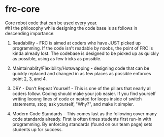 # frc-core
Core robot code that can be used every year.  
#h1 the philosophy while designing the code base is as follows in descending importance:

1. Readability - FRC is aimed at coders who have JUST picked up programming.  If the code isn't
readable by noobs, the point of FRC is kinda already lost.  The codebase is designed to be picked up
as quickly as possible, using as few tricks as possible.

2. Maintainablity/Flexibility/Hotswapping - designing code that can be quickly replaced and changed in as few
places as possible enforces point 2, 3, and 4.

3. DRY - Don't Repeat Yourself - This is one of the pillars that nearly all coders follow.  Coding
should make your job easier.  If you find yourself writing looong lines of code or nested for loops inside
of switch statements, stop; ask yourself, "Why?", and make it simpler.

4. Modern Code Standards - This comes last as the following cover many code standards already.  First is often times
students first run-in with programming.  By enforcing standards (found on our team page) sets students up for success.